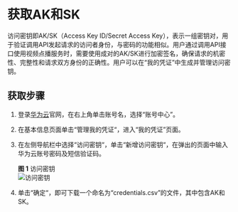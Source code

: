 # 获取AK和SK<a name="ZH-CN_TOPIC_0128969700"></a>

访问密钥即AK/SK（Access Key ID/Secret Access Key），表示一组密钥对，用于验证调用API发起请求的访问者身份，与密码的功能相似。用户通过调用API接口使用视频点播服务时，需要使用成对的AK/SK进行加密签名，确保请求的机密性、完整性和请求双方身份的正确性。用户可以在“我的凭证”中生成并管理访问密钥。

## 获取步骤<a name="zh-cn_topic_0125633235_section421214319568"></a>

1.  登录[华为云](https://auth.huaweicloud.com/authui/login.action?service=https://account.huaweicloud.com/usercenter/#/login)官网，在右上角单击账号名，选择“账号中心”。
2.  在基本信息页面单击“管理我的凭证“，进入“我的凭证”页面。
3.  在左侧导航栏中选择“访问密钥“，单击“新增访问密钥“，在弹出的页面中输入华为云账号密码及短信验证码。

    **图 1**  访问密钥<a name="zh-cn_topic_0161541108_fig194961726114018"></a>  
    ![](figures/访问密钥.png "访问密钥")

4.  单击“确定“，即可下载一个命名为“credentials.csv”的文件，其中包含AK和SK。

